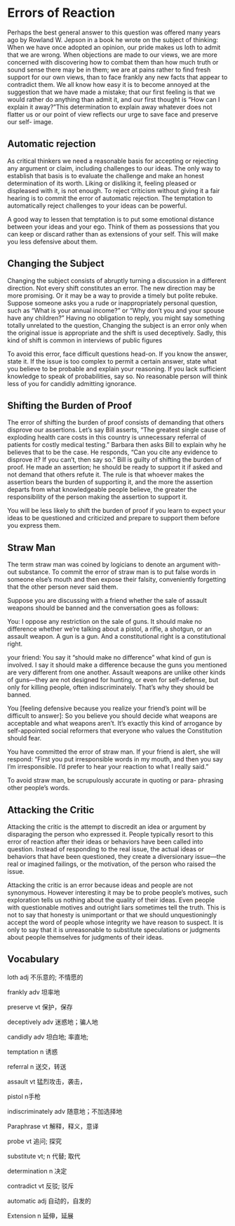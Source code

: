 

# Errors of Reaction

Perhaps the best general answer to this question was offered many years ago by Rowland W. Jepson in a book he wrote on the subject of thinking: When we have once adopted an opinion, our pride makes us loth to admit that we are wrong. When objections are made to our views, we are more concerned with discovering how to combat them than how much truth or sound sense there may be in them; we are at pains rather to find fresh support for our own views, than to face frankly any new facts that appear to contradict them. We all know how easy it is to become annoyed at the suggestion that we have made a mistake; that our first feeling is that we would rather do anything than admit it, and our first thought is “How can I explain it away?”This determination to explain away whatever does not flatter us or our point of view reflects our urge to save face and preserve our self- image.

## Automatic rejection

As critical thinkers we need a reasonable basis for accepting or rejecting any argument or claim, including challenges to our ideas. The only way to establish that basis is to evaluate the challenge and make an honest determination of its worth. Liking or disliking it, feeling pleased or displeased with it, is not enough. To reject criticism without giving it a fair hearing is to commit the error of automatic rejection. The temptation to automatically reject challenges to your ideas can be powerful. 

A good way to lessen that temptation is to put some emotional distance between your ideas and your ego. Think of them as possessions that you can keep or discard rather than as extensions of your self. This will make you less defensive about them.

## Changing the Subject 

Changing the subject consists of abruptly turning a discussion in a different direction. Not every shift constitutes an error. The new direction may be more promising. Or it may be a way to provide a timely but polite rebuke. Suppose someone asks you a rude or inappropriately personal question, such as “What is your annual income?” or “Why don’t you and your spouse have any children?” Having no obligation to reply, you might say something totally unrelated to the question, Changing the subject is an error only when the original issue is appropriate and the shift is used deceptively. Sadly, this kind of shift is common in interviews of public figures 

To avoid this error, face difficult questions head-on. If you know the answer, state it. If the issue is too complex to permit a certain answer, state what you believe to be probable and explain your reasoning. If you lack sufficient knowledge to speak of probabilities, say so. No reasonable person will think less of you for candidly admitting ignorance.

## Shifting the Burden of Proof 

The error of shifting the burden of proof consists of demanding that others disprove our assertions. Let’s say Bill asserts, “The greatest single cause of exploding health care costs in this country is unnecessary referral of patients for costly medical testing.” Barbara then asks Bill to explain why he believes that to be the case. He responds, “Can you cite any evidence to disprove it? If you can’t, then say so.” Bill is guilty of shifting the burden of proof. He made an assertion; he should be ready to support it if asked and not demand that others refute it. The rule is that whoever makes the assertion bears the burden of supporting it, and the more the assertion departs from what knowledgeable people believe, the greater the responsibility of the person making the assertion to support it. 

You will be less likely to shift the burden of proof if you learn to expect your ideas to be questioned and criticized and prepare to support them before you express them. 

## Straw Man 

The term straw man was coined by logicians to denote an argument with- out substance. To commit the error of straw man is to put false words in someone else’s mouth and then expose their falsity, conveniently forgetting that the other person never said them. 

Suppose you are discussing with a friend whether the sale of assault weapons should be banned and the conversation goes as follows: 

You: I oppose any restriction on the sale of guns. It should make no difference whether we’re talking about a pistol, a rifle, a shotgun, or an assault weapon. A gun is a gun. And a constitutional right is a constitutional right. 

your friend: You say it “should make no difference” what kind of gun is involved. I say it should make a difference because the guns you mentioned are very different from one another. Assault weapons are unlike other kinds of guns—they are not designed for hunting, or even for self-defense, but only for killing people, often indiscriminately. That’s why they should be banned. 

You [feeling defensive because you realize your friend’s point will be difficult to answer]: So you believe you should decide what weapons are acceptable and what weapons aren’t. It’s exactly this kind of arrogance by self-appointed social reformers that everyone who values the Constitution should fear. 

You have committed the error of straw man. If your friend is alert, she will respond: “First you put irresponsible words in my mouth, and then you say I’m irresponsible. I’d prefer to hear your reaction to what I really said.” 

To avoid straw man, be scrupulously accurate in quoting or para- phrasing other people’s words. 

## Attacking the Critic 

Attacking the critic is the attempt to discredit an idea or argument by disparaging the person who expressed it. People typically resort to this error of reaction after their ideas or behaviors have been called into question. Instead of responding to the real issue, the actual ideas or behaviors that have been questioned, they create a diversionary issue—the real or imagined failings, or the motivation, of the person who raised the issue. 

Attacking the critic is an error because ideas and people are not synonymous. However interesting it may be to probe people’s motives, such exploration tells us nothing about the quality of their ideas. Even people with questionable motives and outright liars sometimes tell the truth. This is not to say that honesty is unimportant or that we should unquestioningly accept the word of people whose integrity we have reason to suspect. It is only to say that it is unreasonable to substitute speculations or judgments about people themselves for judgments of their ideas. 

## Vocabulary

loth adj 不乐意的; 不情愿的

frankly adv 坦率地

preserve vt 保护，保存

deceptively adv 迷惑地；骗人地

candidly adv 坦白地; 率直地;

temptation n 诱惑

referral n 送交，转送

assault vt 猛烈攻击，袭击，

pistol n手枪

indiscriminately adv 随意地；不加选择地

Paraphrase  vt 解释，释义，意译

probe vt 追问; 探究

substitute vt; n 代替; 取代

determination n 决定

contradict vt 反驳; 驳斥

automatic adj 自动的，自发的

Extension  n   延伸，延展



